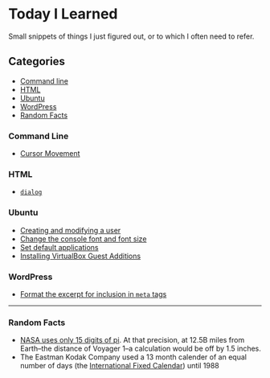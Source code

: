# Today I Learned
Small snippets of things I just figured out, or to which I often need to refer.

## Categories

* [Command line](#command-line)
* [HTML](#html)
* [Ubuntu](#ubuntu)
* [WordPress](#wordpress)
* [Random Facts](#random-facts)

### Command Line
* [Cursor Movement](cli/cursor-movement.md)

### HTML
* [`dialog`](html/dialog.md)

### Ubuntu
* [Creating and modifying a user](ubuntu/creating-and-modifying-a-user.md)
* [Change the console font and font size](ubuntu/change-the-console-font-and-size.md)
* [Set default applications](ubuntu/set-default-applications.md)
* [Installing VirtualBox Guest Additions](ubuntu/virtualbox-guest-additions.md)

### WordPress
* [Format the excerpt for inclusion in `meta` tags](wordpress/format-excerpt-for-meta.md)

---

### Random Facts
* [NASA uses only 15 digits of pi](http://www.vox.com/2016/4/2/11350518/nasa-digits-pi). At that precision, at 12.5B miles from Earth–the distance of Voyager 1–a calculation would be off by 1.5 inches.
* The Eastman Kodak Company used a 13 month calender of an equal number of days (the [International Fixed Calendar](https://en.wikipedia.org/wiki/International_Fixed_Calendar)) until 1988

